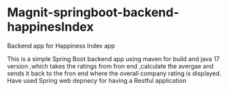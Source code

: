# Magnit-springboot-backend-happinesIndex
Backend app for Happiness Index app

This is a simple Spring Boot backend app using maven for build and java 17 version ,which takes the ratings from fron end ,calculate the avergae and sends it back to the fron end where the overall company rating is displayed.
 Have used Spring web depnecy for having a Restful application
